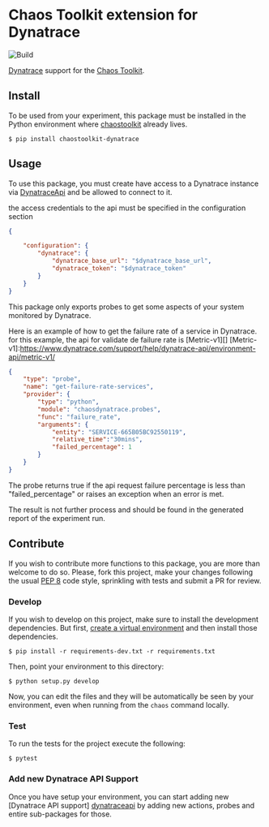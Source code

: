 # Chaos Toolkit extension for Dynatrace

![Build](https://github.com/chaostoolkit-incubator/chaostoolkit-dynatrace/workflows/Build/badge.svg)

[Dynatrace][dynatrace] support for the [Chaos Toolkit][chaostoolkit].

[dynatrace]: https://www.dynatrace.es/
[chaostoolkit]: http://chaostoolkit.org/

## Install

To be used from your experiment, this package must be installed in the Python
environment where [chaostoolkit][] already lives.

[chaostoolkit]: https://github.com/chaostoolkit/chaostoolkit

```
$ pip install chaostoolkit-dynatrace
```

## Usage

To use this package, you must create have access to a Dynatrace instance via
[DynatraceApi][]  and be allowed to connect to it.

[DynatraceApi]:https://www.dynatrace.com/support/help/dynatrace-api/basics/dynatrace-api-authentication/

the access credentials to the api must be specified in the configuration section

```json
{

    "configuration": {
        "dynatrace": {
            "dynatrace_base_url": "$dynatrace_base_url",
            "dynatrace_token": "$dynatrace_token"
        }
    }
}
```

This package only exports probes to get some aspects of your system 
monitored by Dynatrace.

Here is an example of how to get the failure rate of a service in Dynatrace.
for this example, the api for validate de failure rate is [Metric-v1][]
[Metric-v1]:https://www.dynatrace.com/support/help/dynatrace-api/environment-api/metric-v1/


```json
{
    "type": "probe",
    "name": "get-failure-rate-services",
    "provider": {
        "type": "python",
        "module": "chaosdynatrace.probes",
        "func": "failure_rate",
        "arguments": {
            "entity": "SERVICE-665B05BC92550119",
            "relative_time":"30mins",
            "failed_percentage": 1
        }
    }
}
```

The probe returns true if the api request failure percentage is less than 
"failed_percentage" or raises an exception when an error is met.


The result is not further process and should be found in the generated report
of the experiment run.

## Contribute

If you wish to contribute more functions to this package, you are more than
welcome to do so. Please, fork this project, make your changes following the
usual [PEP 8][pep8] code style, sprinkling with tests and submit a PR for
review.

[pep8]: https://pycodestyle.readthedocs.io/en/latest/

### Develop

If you wish to develop on this project, make sure to install the development
dependencies. But first, [create a virtual environment][venv] and then install
those dependencies.

[venv]: http://chaostoolkit.org/reference/usage/install/#create-a-virtual-environment

```console
$ pip install -r requirements-dev.txt -r requirements.txt 
```

Then, point your environment to this directory:

```console
$ python setup.py develop
```

Now, you can edit the files and they will be automatically be seen by your
environment, even when running from the `chaos` command locally.

### Test

To run the tests for the project execute the following:

```
$ pytest
```

### Add new Dynatrace API Support

Once you have setup your environment, you can start adding new
[Dynatrace API support] [dynatraceapi] by adding new actions, probes and entire sub-packages
for those.

[dynatraceapi]: https://www.dynatrace.com/support/help/dynatrace-api